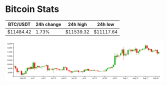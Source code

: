 # Bitcoin Stats

BTC/USDT|24h change|24h high|24h low|
|---|---|---|---|
|$11484.42|1.73%|$11539.32|$11117.64|

<img src="./chart.svg">
